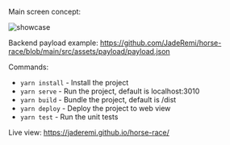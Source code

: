 Main screen concept:

![showcase](public/images/showcase.gif)

Backend payload example:
https://github.com/JadeRemi/horse-race/blob/main/src/assets/payload/payload.json

Commands:
- `yarn install` - Install the project
- `yarn serve` - Run the project, default is localhost:3010
- `yarn build` - Bundle the project, default is /dist
- `yarn deploy` - Deploy the project to web view
- `yarn test` - Run the unit tests

Live view: https://jaderemi.github.io/horse-race/